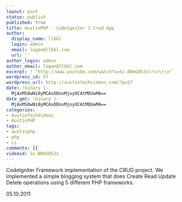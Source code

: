 ```yaml
---
layout: post
status: publish
published: true
title: AustinPHP - CodeIgniter 2 Crud App
author:
  display_name: llbbl
  login: admin
  email: logan@llbbl.com
  url: ''
author_login: admin
author_email: logan@llbbl.com
excerpt: ! "http://www.youtube.com/watch?v=Sc-B0mGOSJs\r\n\r\n"
wordpress_id: 57
wordpress_url: http://austintechvideos.com/?p=57
date: !binary |-
  MjAxMS0wNi0yMCAxODoxMjoyOCAtMDUwMA==
date_gmt: !binary |-
  MjAxMS0wNi0yMCAxODoxMjoyOCAtMDUwMA==
categories:
- AustinTechVideos
- AustinPHP
tags:
- austinphp
- php
- ci
comments: []
videoid: Sc-B0mGOSJs
---
```

<p>CodeIgniter Framework implementation of the CRUD project. We implemented a simple blogging system that does
 Create Read Update Delete operations using 5 different PHP frameworks.</p>
<p>05.10.2011</p>

